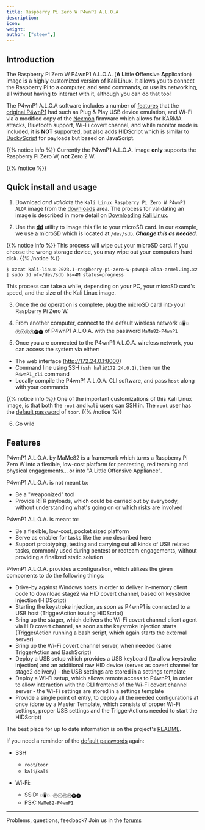 ```yaml
---
title: Raspberry Pi Zero W P4wnP1 A.L.O.A
description:
icon:
weight:
author: ["steev",]
---
```


## Introduction

The Raspberry Pi Zero W P4wnP1 A.L.O.A. (**A** **L**ittle **O**ffensive **A**pplication) image is a highly customized version of Kali Linux. It allows you to connect the Raspberry Pi to a computer, and send commands, or use its networking, all without having to interact with it, although you can do that too!

The P4wnP1 A.L.O.A software includes a number of [features](#features) that the [original P4wnP1](https://p4wnp1.readthedocs.io/en/latest/) had such as Plug & Play USB device emulation, and Wi-Fi via a modified copy of the [Nexmon](https://github.com/seemoo-lab/nexmon) firmware which allows for KARMA attacks, Bluetooth support, Wi-Fi covert channel, and while monitor mode is included, it is **NOT** supported, but also adds HIDScript which is similar to [DuckyScript](https://github.com/hak5darren/USB-Rubber-Ducky/wiki/Duckyscript) for payloads but based on JavaScript.

{{% notice info %}}
Currently the P4wnP1 A.L.O.A. image **only** supports the Raspberry Pi Zero W, **not** Zero 2 W.
<!-- There is support for Nexmon for Raspberry Pi Zero 2 W, but it doesn't work with Wi-Fi covert channel support. -->
{{% /notice %}}

## Quick install and usage

1. Download _and validate_ the `Kali Linux Raspberry Pi Zero W P4wnP1 ALOA` image from the [downloads](/get-kali/#kali-arm) area. The process for validating an image is described in more detail on [Downloading Kali Linux](/docs/introduction/download-official-kali-linux-images/).

2. Use the **[dd](https://packages.debian.org/testing/dd)** utility to image this file to your microSD card. In our example, we use a microSD which is located at `/dev/sdb`. **_Change this as needed._**

{{% notice info %}}
This process will wipe out your microSD card. If you choose the wrong storage device, you may wipe out your computers hard disk.
{{% /notice %}}

```console
$ xzcat kali-linux-2023.1-raspberry-pi-zero-w-p4wnp1-aloa-armel.img.xz | sudo dd of=/dev/sdb bs=4M status=progress
```

This process can take a while, depending on your PC, your microSD card's speed, and the size of the Kali Linux image.

3. Once the _dd_ operation is complete, plug the microSD card into your Raspberry Pi Zero W.

4. From another computer, connect to the default wireless network `💥🖥💥 Ⓟ➃ⓌⓃ🅟❶` of P4wnP1 A.L.O.A. with the password `MaMe82-P4wnP1`

5. Once you are connected to the P4wnP1 A.L.O.A. wireless network, you can access the system via either:

- The web interface (<http://172.24.0.1:8000>)
- Command line using SSH (`ssh kali@172.24.0.1`), then run the `P4wnP1_cli` command
- Locally compile the P4wnP1 A.L.O.A. CLI software, and pass `host` along with your commands

{{% notice info %}}
One of the important customizations of this Kali Linux image, is that both the `root` and `kali` users can SSH in.
The `root` user has the [default password](/docs/introduction/default-credentials/) of `toor`.
{{% /notice %}}

6. Go wild

## Features

P4wnP1 A.L.O.A. by MaMe82 is a framework which turns a Raspberry Pi Zero W into a flexible, low-cost platform for pentesting, red teaming and physical engagements... or into "A Little Offensive Appliance".

P4wnP1 A.L.O.A. is not meant to:

- Be a "weaponized" tool
- Provide RTR payloads, which could be carried out by everybody, without understanding what's going on or which risks are involved

P4wnP1 A.L.O.A. is meant to:

- Be a flexible, low-cost, pocket sized platform
- Serve as enabler for tasks like the one described here
- Support prototyping, testing and carrying out all kinds of USB related tasks, commonly used during pentest or redteam engagements, without providing a finalized static solution

 P4wnP1 A.L.O.A. provides a configuration, which utilizes the given components to do the following things:

- Drive-by against Windows hosts in order to deliver in-memory client code to download stage2 via HID covert channel, based on keystroke injection (HIDScript)
- Starting the keystroke injection, as soon as P4wnP1 is connected to a USB host (TriggerAction issuing HIDScript)
- Bring up the stager, which delivers the Wi-Fi covert channel client agent via HID covert channel, as soon as the keystroke injection starts (TriggerAction running a bash script, which again starts the external server)
- Bring up the Wi-Fi covert channel server, when needed (same TriggerAction and BashScript)
- Deploy a USB setup which provides a USB keyboard (to allow keystroke injection) and an additional raw HID device (serves as covert channel for stage2 delivery) - the USB settings are stored in a settings template
- Deploy a Wi-Fi setup, which allows remote access to P4wnP1, in order to allow interaction with the CLI frontend of the Wi-Fi covert channel server - the Wi-Fi settings are stored in a settings template
- Provide a single point of entry, to deploy all the needed configurations at once (done by a Master Template, which consists of proper Wi-Fi settings, proper USB settings and the TriggerActions needed to start the HIDScript)

The best place for up to date information is on the project's [README](https://github.com/RoganDawes/P4wnP1_aloa/blob/master/README.md).

If you need a reminder of the [default passwords](/docs/introduction/default-credentials/) again:

- SSH:
   - `root`/`toor`
   - `kali`/`kali`

- Wi-Fi:
   - SSID: `💥🖥💥 Ⓟ➃ⓌⓃ🅟❶`
   - PSK: `MaMe82-P4wnP1`

- - -

Problems, questions, feedback? Join us in the [forums](https://forums.kali.org/)
